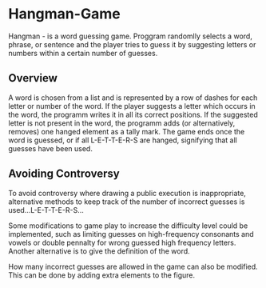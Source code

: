 ﻿# Hangman-Game
Hangman -  is a word guessing game. Proggram randomlly selects a word, phrase, or sentence and the player tries to guess it by suggesting letters or numbers within a certain number of guesses.

## Overview
A word is chosen from a list and is represented by a row of dashes for each letter or number of the word. If the player suggests a letter which occurs in the word, the programm writes it in all its correct positions. If the suggested letter is not present in the word, the programm adds (or alternatively, removes) one hanged element as a tally mark. 
The game ends once the word is guessed, or if all L-E-T-T-E-R-S are hanged, signifying that all guesses have been used.

## Avoiding Controversy
To avoid controversy where drawing a public execution is inappropriate, alternative methods to keep track of the number of incorrect guesses is used...L-E-T-T-E-R-S...

Some modifications to game play to increase the difficulty level could be implemented, such as limiting guesses on high-frequency consonants and vowels or double pennalty for wrong guessed high frequency letters. 
Another alternative is to give the definition of the word.

How many incorrect guesses are allowed in the game can also be modified. This can be done by adding extra elements to the figure. 


